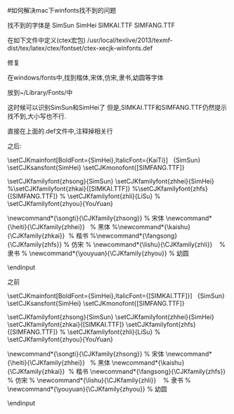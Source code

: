 #如何解决mac下winfonts找不到的问题

找不到的字体是
SimSun SimHei SIMKAI.TTF SIMFANG.TTF

在如下文件中定义(ctex宏包)
/usr/local/texlive/2013/texmf-dist/tex/latex/ctex/fontset/ctex-xecjk-winfonts.def

修复

在windows/fonts中,找到楷体,宋体,仿宋,隶书,幼圆等字体

放到~/Library/Fonts/中

这时候可以识别SimSun和SimHei了
但是,SIMKAI.TTF和SIMFANG.TTF仍然提示找不到,大小写也不行.

直接在上面的.def文件中,注释掉相关行

之后:

\setCJKmainfont[BoldFont={SimHei},ItalicFont={KaiTi}]
  {SimSun}
\setCJKsansfont{SimHei}
\setCJKmonofont{[SIMFANG.TTF]}

\setCJKfamilyfont{zhsong}{SimSun}
\setCJKfamilyfont{zhhei}{SimHei}
%\setCJKfamilyfont{zhkai}{[SIMKAI.TTF]}
%\setCJKfamilyfont{zhfs}{[SIMFANG.TTF]}
% \setCJKfamilyfont{zhli}{LiSu}
% \setCJKfamilyfont{zhyou}{YouYuan}

\newcommand*{\songti}{\CJKfamily{zhsong}} % 宋体
\newcommand*{\heiti}{\CJKfamily{zhhei}}   % 黑体
%\newcommand*{\kaishu}{\CJKfamily{zhkai}}  % 楷书
%\newcommand*{\fangsong}{\CJKfamily{zhfs}} % 仿宋
% \newcommand*{\lishu}{\CJKfamily{zhli}}    % 隶书
% \newcommand*{\youyuan}{\CJKfamily{zhyou}} % 幼圆

\endinput

之前

\setCJKmainfont[BoldFont={SimHei},ItalicFont={[SIMKAI.TTF]}]
  {SimSun}
\setCJKsansfont{SimHei}
\setCJKmonofont{[SIMFANG.TTF]}

\setCJKfamilyfont{zhsong}{SimSun}
\setCJKfamilyfont{zhhei}{SimHei}
\setCJKfamilyfont{zhkai}{[SIMKAI.TTF]}
\setCJKfamilyfont{zhfs}{[SIMFANG.TTF]}
% \setCJKfamilyfont{zhli}{LiSu}
% \setCJKfamilyfont{zhyou}{YouYuan}

\newcommand*{\songti}{\CJKfamily{zhsong}} % 宋体
\newcommand*{\heiti}{\CJKfamily{zhhei}}   % 黑体
\newcommand*{\kaishu}{\CJKfamily{zhkai}}  % 楷书
\newcommand*{\fangsong}{\CJKfamily{zhfs}} % 仿宋
% \newcommand*{\lishu}{\CJKfamily{zhli}}    % 隶书
% \newcommand*{\youyuan}{\CJKfamily{zhyou}} % 幼圆

\endinput
